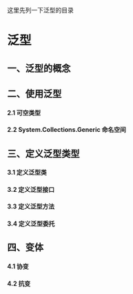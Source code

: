 这里先列一下泛型的目录

# 泛型 #

## 一、泛型的概念 ##

## 二、使用泛型 ##

#### 2.1 可空类型

#### 2.2 System.Collections.Generic 命名空间

## 三、定义泛型类型 ##

#### 3.1 定义泛型类

#### 3.2 定义泛型接口

#### 3.3 定义泛型方法

#### 3.4 定义泛型委托

## 四、变体 ##

#### 4.1 协变

#### 4.2 抗变


